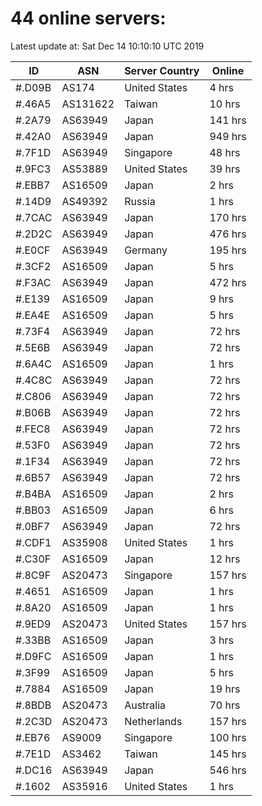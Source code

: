 # 44 online servers:

Latest update at: Sat Dec 14 10:10:10 UTC 2019

| ID | ASN | Server Country | Online |
| -- | --- | -------------- | ------ |
| #.D09B | AS174 | United States | 4 hrs |
| #.46A5 | AS131622 | Taiwan | 10 hrs |
| #.2A79 | AS63949 | Japan | 141 hrs |
| #.42A0 | AS63949 | Japan | 949 hrs |
| #.7F1D | AS63949 | Singapore | 48 hrs |
| #.9FC3 | AS53889 | United States | 39 hrs |
| #.EBB7 | AS16509 | Japan | 2 hrs |
| #.14D9 | AS49392 | Russia | 1 hrs |
| #.7CAC | AS63949 | Japan | 170 hrs |
| #.2D2C | AS63949 | Japan | 476 hrs |
| #.E0CF | AS63949 | Germany | 195 hrs |
| #.3CF2 | AS16509 | Japan | 5 hrs |
| #.F3AC | AS63949 | Japan | 472 hrs |
| #.E139 | AS16509 | Japan | 9 hrs |
| #.EA4E | AS16509 | Japan | 5 hrs |
| #.73F4 | AS63949 | Japan | 72 hrs |
| #.5E6B | AS63949 | Japan | 72 hrs |
| #.6A4C | AS16509 | Japan | 1 hrs |
| #.4C8C | AS63949 | Japan | 72 hrs |
| #.C806 | AS63949 | Japan | 72 hrs |
| #.B06B | AS63949 | Japan | 72 hrs |
| #.FEC8 | AS63949 | Japan | 72 hrs |
| #.53F0 | AS63949 | Japan | 72 hrs |
| #.1F34 | AS63949 | Japan | 72 hrs |
| #.6B57 | AS63949 | Japan | 72 hrs |
| #.B4BA | AS16509 | Japan | 2 hrs |
| #.BB03 | AS16509 | Japan | 6 hrs |
| #.0BF7 | AS63949 | Japan | 72 hrs |
| #.CDF1 | AS35908 | United States | 1 hrs |
| #.C30F | AS16509 | Japan | 12 hrs |
| #.8C9F | AS20473 | Singapore | 157 hrs |
| #.4651 | AS16509 | Japan | 1 hrs |
| #.8A20 | AS16509 | Japan | 1 hrs |
| #.9ED9 | AS20473 | United States | 157 hrs |
| #.33BB | AS16509 | Japan | 3 hrs |
| #.D9FC | AS16509 | Japan | 1 hrs |
| #.3F99 | AS16509 | Japan | 5 hrs |
| #.7884 | AS16509 | Japan | 19 hrs |
| #.8BDB | AS20473 | Australia | 70 hrs |
| #.2C3D | AS20473 | Netherlands | 157 hrs |
| #.EB76 | AS9009 | Singapore | 100 hrs |
| #.7E1D | AS3462 | Taiwan | 145 hrs |
| #.DC16 | AS63949 | Japan | 546 hrs |
| #.1602 | AS35916 | United States | 1 hrs |

